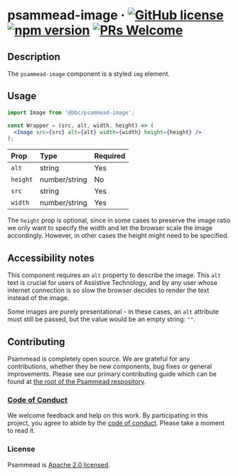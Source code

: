 # psammead-image &middot; [![GitHub license](https://img.shields.io/badge/license-Apache%202.0-blue.svg)](https://github.com/BBC-News/psammead/blob/latest/LICENSE) [![npm version](https://img.shields.io/npm/v/@bbc/psammead-image.svg)](https://www.npmjs.com/package/@bbc/psammead-image) [![PRs Welcome](https://img.shields.io/badge/PRs-welcome-brightgreen.svg)](https://github.com/BBC-News/psammead/blob/latest/CONTRIBUTING.md)

## Description
The `psammead-image` component is a styled `img` element.

## Usage

```jsx
import Image from '@bbc/psammead-image';

const Wrapper = (src, alt, width, height) => (
  <Image src={src} alt={alt} width={width} height={height} />
);
```

| Prop     | Type          | Required |
|:---------|:--------------|:---------|
| `alt`    | string        | Yes      |
| `height` | number/string | No       |
| `src`    | string        | Yes      |
| `width`  | number/string | Yes      |

The `height` prop is optional, since in some cases to preserve the image ratio we only want to specify the width and let the browser scale the image accordingly. However, in other cases the height might need to be specified.

## Accessibility notes

This component requires an `alt` property to describe the image. This `alt` text is crucial for users of Assistive Technology, and by any user whose internet connection is so slow the browser decides to render the text instead of the image.

Some images are purely presentational - in these cases, an `alt` attribute must still be passed, but the value would be an empty string: `""`.

## Contributing

Psammead is completely open source. We are grateful for any contributions, whether they be new components, bug fixes or general improvements. Please see our primary contributing guide which can be found at [the root of the Psammead respository](https://github.com/BBC-News/psammead/blob/latest/CONTRIBUTING.md).

### [Code of Conduct](https://github.com/BBC-News/psammead/blob/latest/CODE_OF_CONDUCT.md)

We welcome feedback and help on this work. By participating in this project, you agree to abide by the [code of conduct](https://github.com/BBC-News/psammead/blob/latest/CODE_OF_CONDUCT.md). Please take a moment to read it.

### License

Psammead is [Apache 2.0 licensed](https://github.com/BBC-News/psammead/blob/latest/LICENSE).
